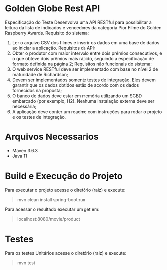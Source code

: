 # Golden Globe Rest API

Especificação do Teste Desenvolva uma API RESTful para possibilitar a leitura da lista de indicados e vencedores da
categoria Pior Filme do Golden Raspberry Awards. Requisito do sistema:

1. Ler o arquivo CSV dos filmes e inserir os dados em uma base de dados ao iniciar a aplicação. Requisitos da API:
1. Obter o produtor com maior intervalo entre dois prêmios consecutivos, e o que obteve dois prêmios mais rápido,
   seguindo a especificação de formato definida na página 2; Requisitos não funcionais do sistema:
1. O web service RESTful deve ser implementado com base no nível 2 de maturidade de Richardson;
2. Devem ser implementados somente testes de integração. Eles devem garantir que os dados obtidos estão de acordo com os
   dados fornecidos na proposta;
3. O banco de dados deve estar em memória utilizando um SGBD embarcado (por exemplo, H2). Nenhuma instalação externa
   deve ser necessária;
4. A aplicação deve conter um readme com instruções para rodar o projeto e os testes de integração.

# Arquivos Necessarios

- Maven 3.6.3
- Java 11

# Build e Execução do Projeto

Para executar o projeto acesse o diretório (raiz) e execute:
> mvn clean install spring-boot:run

Para acessar o resultado executar um get em:
> localhost:8080/movie/product

# Testes

Para os testes Unitários acesse o diretório (raiz) e execute:
> mvn test